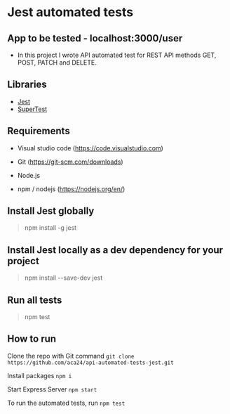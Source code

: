 # Jest automated tests

## App to be tested - localhost:3000/user

- In this project I wrote API automated test for REST API methods GET, POST, PATCH and DELETE.
## Libraries

- [Jest](https://jestjs.io/)
- [SuperTest](https://www.npmjs.com/package/supertest)

## Requirements

* Visual studio code  (https://code.visualstudio.com)
* Git (https://git-scm.com/downloads)

* Node.js
* npm / nodejs (https://nodejs.org/en/)


## Install Jest globally
> npm install -g jest

## Install Jest locally as a dev dependency for your project
> npm install --save-dev jest

## Run all tests
> npm test


## How to run

Clone the repo with Git command 
`git clone https://github.com/aca24/api-automated-tests-jest.git`

Install packages
`npm i`

Start Express Server
`npm start`

To run the automated tests, run
`npm test`